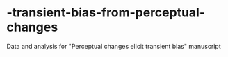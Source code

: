 # -transient-bias-from-perceptual-changes
Data and analysis for "Perceptual changes elicit transient bias" manuscript
